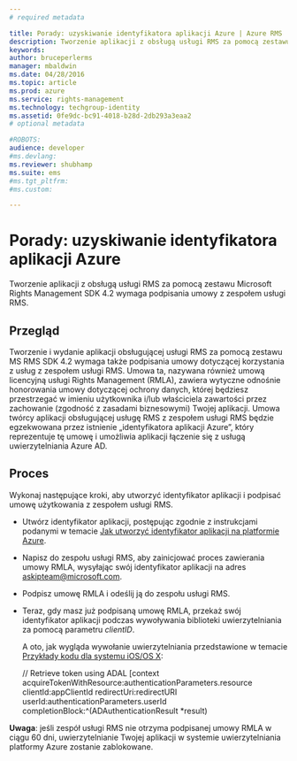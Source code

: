 ```yaml
---
# required metadata

title: Porady: uzyskiwanie identyfikatora aplikacji Azure | Azure RMS
description: Tworzenie aplikacji z obsługą usługi RMS za pomocą zestawu Microsoft Rights Management SDK 4.2 wymaga podpisania umowy z zespołem usługi RMS.
keywords:
author: bruceperlerms
manager: mbaldwin
ms.date: 04/28/2016
ms.topic: article
ms.prod: azure
ms.service: rights-management
ms.technology: techgroup-identity
ms.assetid: 0fe9dc-bc91-4018-b28d-2db293a3eaa2
# optional metadata

#ROBOTS:
audience: developer
#ms.devlang:
ms.reviewer: shubhamp
ms.suite: ems
#ms.tgt_pltfrm:
#ms.custom:

---
```


# Porady: uzyskiwanie identyfikatora aplikacji Azure

Tworzenie aplikacji z obsługą usługi RMS za pomocą zestawu Microsoft Rights Management SDK 4.2 wymaga podpisania umowy z zespołem usługi RMS.

## Przegląd

Tworzenie i wydanie aplikacji obsługującej usługi RMS za pomocą zestawu MS RMS SDK 4.2 wymaga także podpisania umowy dotyczącej korzystania z usług z zespołem usługi RMS. Umowa ta, nazywana również umową licencyjną usługi Rights Management (RMLA), zawiera wytyczne odnośnie honorowania umowy dotyczącej ochrony danych, której będziesz przestrzegać w imieniu użytkownika i/lub właściciela zawartości przez zachowanie (zgodność z zasadami biznesowymi) Twojej aplikacji. Umowa twórcy aplikacji obsługującej usługę RMS z zespołem usługi RMS będzie egzekwowana przez istnienie „identyfikatora aplikacji Azure”, który reprezentuje tę umowę i umożliwia aplikacji łączenie się z usługą uwierzytelniania Azure AD.

## Proces

Wykonaj następujące kroki, aby utworzyć identyfikator aplikacji i podpisać umowę użytkowania z zespołem usługi RMS.

-   Utwórz identyfikator aplikacji, postępując zgodnie z instrukcjami podanymi w temacie [Jak utworzyć identyfikator aplikacji na platformie Azure](https://msdn.microsoft.com/en-us/library/azure/dn132599.aspx).
-   Napisz do zespołu usługi RMS, aby zainicjować proces zawierania umowy RMLA, wysyłając swój identyfikator aplikacji na adres <askipteam@microsoft.com>.
-   Podpisz umowę RMLA i odeślij ją do zespołu usługi RMS.
-   Teraz, gdy masz już podpisaną umowę RMLA, przekaż swój identyfikator aplikacji podczas wywoływania biblioteki uwierzytelniania za pomocą parametru *clientID*.

    A oto, jak wygląda wywołanie uwierzytelniania przedstawione w temacie [Przykłady kodu dla systemu iOS/OS X](ios-os-x-code-examples.md):


    // Retrieve token using ADAL
        [context acquireTokenWithResource:authenticationParameters.resource
                                 clientId:appClientId
                              redirectUri:redirectURI
                                   userId:authenticationParameters.userId
                          completionBlock:^(ADAuthenticationResult *result)



**Uwaga**: jeśli zespół usługi RMS nie otrzyma podpisanej umowy RMLA w ciągu 60 dni, uwierzytelnianie Twojej aplikacji w systemie uwierzytelniania platformy Azure zostanie zablokowane.

 

 

 


<!--HONumber=Apr16_HO4-->


